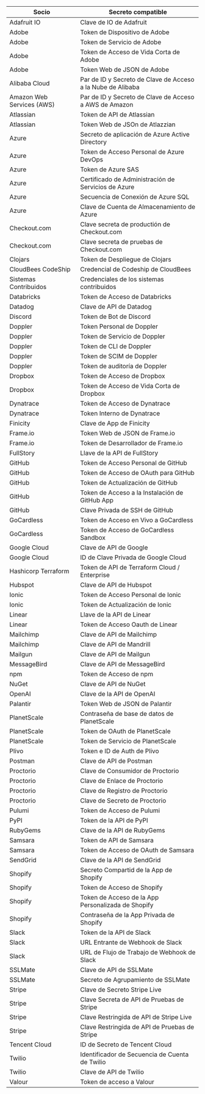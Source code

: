 | Socio                     | Secreto compatible                                          |
| ------------------------- | ----------------------------------------------------------- |
| Adafruit IO               | Clave de IO de Adafruit                                     |
| Adobe                     | Token de Dispositivo de Adobe                               |
| Adobe                     | Token de Servicio de Adobe                                  |
| Adobe                     | Token de Acceso de Vida Corta de Adobe                      |
| Adobe                     | Token Web de JSON de Adobe                                  |
| Alibaba Cloud             | Par de ID y Secreto de Clave de Acceso a la Nube de Alibaba |
| Amazon Web Services (AWS) | Par de ID y Secreto de Clave de Acceso a AWS de Amazon      |
| Atlassian                 | Token de API de Atlassian                                   |
| Atlassian                 | Token Web de JSOn de Atlazzian                              |
| Azure                     | Secreto de aplicación de Azure Active Directory             |
| Azure                     | Token de Acceso Personal de Azure DevOps                    |
| Azure                     | Token de Azure SAS                                          |
| Azure                     | Certificado de Administración de Servicios de Azure         |
| Azure                     | Secuencia de Conexión de Azure SQL                          |
| Azure                     | Clave de Cuenta de Almacenamiento de Azure                  |
| Checkout.com              | Clave secreta de productión de Checkout.com                 |
| Checkout.com              | Clave secreta de pruebas de Checkout.com                    |
| Clojars                   | Token de Despliegue de Clojars                              |
| CloudBees CodeShip        | Credencial de Codeship de CloudBees                         |
| Sistemas Contribuidos     | Credenciales de los sistemas contribuidos                   |
| Databricks                | Token de Acceso de Databricks                               |
| Datadog                   | Clave de API de Datadog                                     |
| Discord                   | Token de Bot de Discord                                     |
| Doppler                   | Token Personal de Doppler                                   |
| Doppler                   | Token de Servicio de Doppler                                |
| Doppler                   | Token de CLI de Doppler                                     |
| Doppler                   | Token de SCIM de Doppler                                    |
| Doppler                   | Token de auditoría de Doppler                               |
| Dropbox                   | Token de Acceso de Dropbox                                  |
| Dropbox                   | Token de Acceso de Vida Corta de Dropbox                    |
| Dynatrace                 | Token de Acceso de Dynatrace                                |
| Dynatrace                 | Token Interno de Dynatrace                                  |
| Finicity                  | Clave de App de Finicity                                    |
| Frame.io                  | Token Web de JSON de Frame.io                               |
| Frame.io                  | Token de Desarrollador de Frame.io                          |
| FullStory                 | Llave de la API de FullStory                                |
| GitHub                    | Token de Acceso Personal de GitHub                          |
| GitHub                    | Token de Acceso de OAuth para GitHub                        |
| GitHub                    | Token de Actualización de GitHub                            |
| GitHub                    | Token de Acceso a la Instalación de GitHub App              |
| GitHub                    | Clave Privada de SSH de GitHub                              |
| GoCardless                | Token de Acceso en Vivo a GoCardless                        |
| GoCardless                | Token de Acceso de GoCardless Sandbox                       |
| Google Cloud              | Clave de API de Google                                      |
| Google Cloud              | ID de Clave Privada de Google Cloud                         |
| Hashicorp Terraform       | Token de API de Terraform Cloud / Enterprise                |
| Hubspot                   | Clave de API de Hubspot                                     |
| Ionic                     | Token de Acceso Personal de Ionic                           |
| Ionic                     | Token de Actualización de Ionic                             |
| Linear                    | Llave de la API de Linear                                   |
| Linear                    | Token de Acceso Oauth de Linear                             |
| Mailchimp                 | Clave de API de Mailchimp                                   |
| Mailchimp                 | Clave de API de Mandrill                                    |
| Mailgun                   | Clave de API de Mailgun                                     |
| MessageBird               | Clave de API de MessageBird                                 |
| npm                       | Token de Acceso de npm                                      |
| NuGet                     | Clave de API de NuGet                                       |
| OpenAI                    | Clave de la API de OpenAI                                   |
| Palantir                  | Token Web de JSON de Palantir                               |
| PlanetScale               | Contraseña de base de datos de PlanetScale                  |
| PlanetScale               | Token de OAuth de PlanetScale                               |
| PlanetScale               | Token de Servicio de PlanetScale                            |
| Plivo                     | Token e ID de Auth de Plivo                                 |
| Postman                   | Clave de API de Postman                                     |
| Proctorio                 | Clave de Consumidor de Proctorio                            |
| Proctorio                 | Clave de Enlace de Proctorio                                |
| Proctorio                 | Clave de Registro de Proctorio                              |
| Proctorio                 | Clave de Secreto de Proctorio                               |
| Pulumi                    | Token de Acceso de Pulumi                                   |
| PyPI                      | Token de la API de PyPI                                     |
| RubyGems                  | Clave de la API de RubyGems                                 |
| Samsara                   | Token de API de Samsara                                     |
| Samsara                   | Token de Acceso de OAuth de Samsara                         |
| SendGrid                  | Clave de la API de SendGrid                                 |
| Shopify                   | Secreto Compartid de la App de Shopify                      |
| Shopify                   | Token de Acceso de Shopify                                  |
| Shopify                   | Token de Acceso de la App Personalizada de Shopify          |
| Shopify                   | Contraseña de la App Privada de Shopify                     |
| Slack                     | Token de la API de Slack                                    |
| Slack                     | URL Entrante de Webhook de Slack                            |
| Slack                     | URL de Flujo de Trabajo de Webhook de Slack                 |
| SSLMate                   | Clave de API de SSLMate                                     |
| SSLMate                   | Secreto de Agrupamiento de SSLMate                          |
| Stripe                    | Clave de Secreto Stripe Live                                |
| Stripe                    | Clave Secreta de API de Pruebas de Stripe                   |
| Stripe                    | Clave Restringida de API de Stripe Live                     |
| Stripe                    | Clave Restringida de API de Pruebas de Stripe               |
| Tencent Cloud             | ID de Secreto de Tencent Cloud                              |
| Twilio                    | Identificador de Secuencia de Cuenta de Twilio              |
| Twilio                    | Clave de API de Twilio                                      |
| Valour                    | Token de acceso a Valour                                    |
